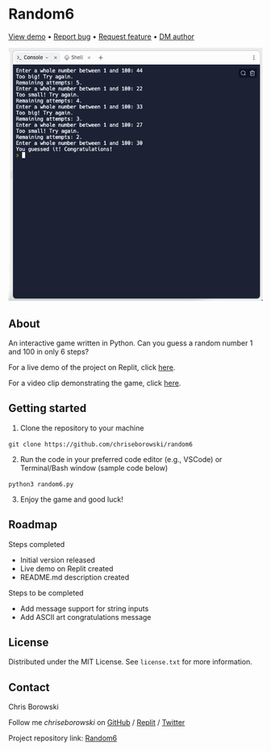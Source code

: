 # Random6

[View demo](https://replit.com/@chriseborowski/Random6) • [Report bug](https://github.com/chriseborowski/random6/issues) • [Request feature](https://github.com/chriseborowski/random6/issues) • [DM author](https://twitter.com/chriseborowski)

![Live demo](https://github.com/chriseborowski/random6/blob/main/live-demo.png)

## About

An interactive game written in Python. Can you guess a random number 1 and 100 in only 6 steps?

For a live demo of the project on Replit, click [here](https://replit.com/@chriseborowski/Random6).

For a video clip demonstrating the game, click [here](https://twitter.com/chriseborowski/status/1666513865570394131).

## Getting started

1. Clone the repository to your machine

`git clone https://github.com/chriseborowski/random6`

2. Run the code in your preferred code editor (e.g., VSCode) or Terminal/Bash window (sample code below)

`python3 random6.py`

3. Enjoy the game and good luck!

## Roadmap

Steps completed

* Initial version released 
* Live demo on Replit created 
* README.md description created

Steps to be completed

* Add message support for string inputs
* Add ASCII art congratulations message

## License

Distributed under the MIT License. See `license.txt` for more information.

## Contact

Chris Borowski

Follow me *chriseborowski* on [GitHub](https://github.com/chriseborowski) / [Replit](https://replit.com/@chriseborowski/) / [Twitter](https://twitter.com/chriseborowski)

Project repository link: [Random6](https://github.com/chriseborowski/random6)
